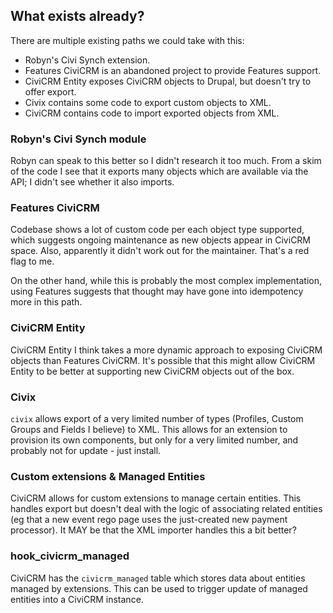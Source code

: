 ## What exists already?

There are multiple existing paths we could take with this:

* Robyn's Civi Synch extension.
* Features CiviCRM is an abandoned project to provide Features support.
* CiviCRM Entity exposes CiviCRM objects to Drupal, but doesn't try to offer export.
* Civix contains some code to export custom objects to XML.
* CiviCRM contains code to import exported objects from XML.

### Robyn's Civi Synch module

Robyn can speak to this better so I didn't research it too much. From a skim of the code I see that it exports many objects which are available via the API; I didn't see whether it also imports.

### Features CiviCRM

Codebase shows a lot of custom code per each object type supported, which suggests ongoing maintenance as new objects appear in CiviCRM space. Also, apparently it didn't work out for the maintainer. That's a red flag to me.

On the other hand, while this is probably the most complex implementation, using Features suggests that thought may have gone into idempotency more in this path.

### CiviCRM Entity

CiviCRM Entity I think takes a more dynamic approach to exposing CiviCRM objects than Features CiviCRM. It's possible that this might allow CiviCRM Entity to be better at supporting new CiviCRM objects out of the box.

### Civix

`civix` allows export of a very limited number of types (Profiles, Custom Groups and Fields I believe) to XML. This allows for an extension to provision its own components, but only for a very limited number, and probably not for update - just install.

### Custom extensions & Managed Entities

CiviCRM allows for custom extensions to manage certain entities. This handles export but doesn't deal with the logic of associating related entities (eg that a new event rego page uses the just-created new payment processor). It MAY be that the XML importer handles this a bit better?

### hook_civicrm_managed

CiviCRM has the `civicrm_managed` table which stores data about entities managed by extensions. This can be used to trigger update of managed entities into a CiviCRM instance.
